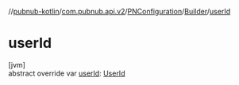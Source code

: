 //[pubnub-kotlin](../../../../index.md)/[com.pubnub.api.v2](../../index.md)/[PNConfiguration](../index.md)/[Builder](index.md)/[userId](user-id.md)

# userId

[jvm]\
abstract override var [userId](user-id.md): [UserId](../../../../../pubnub-gson/com.pubnub.api/-user-id/index.md)
